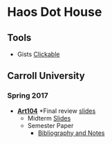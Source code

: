 # Haos Dot House

## Tools

* Gists [Clickable](https://benjaminhaos.github.io/haos_clickables/clickable_gists.html)

## Carroll University

### Spring 2017

* [**Art104**](https://github.com/EntropyHaos/haos_dot_house_site)
  *Final review [slides](https://entropyhaos.github.io/Carroll_ART104/final_review)
  * Midterm [Slides](https://entropyhaos.github.io/Carroll_ART104/)
  * Semester Paper
    * [Bibliography and Notes](https://github.com/EntropyHaos/Carroll_ART104/tree/master/haos_work/SEMESTER_PAPER/sources)
